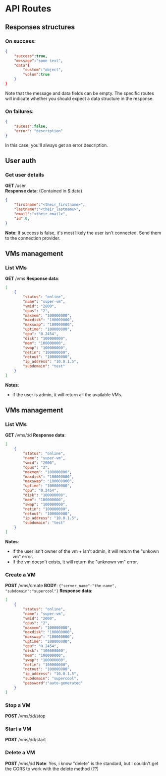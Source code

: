 # API Routes
## Responses structures
###  On success:
```json
{
    "success":true,
    "message":"some text",
    "data"{
        "custom":"object",
        "volum":true
    }
}
```  
Note that the message and data fields can be empty. The specific routes will indicate whether you should expect a data structure in the response.  
   
### On failures:
```json
{
    "sucess":false,
    "error": "description"
}
```
In this case, you'll always get an error description.


## User auth
### Get user details
**GET** /user  
**Response data**: (Contained in $.data)  
```json
{
    "firstname":"<their_firstname>",
    "lastname":"<their_lastname>",
    "email":"<their_email>",
    "id":0,
}
```
**Note**: If success is false, it's most likely the user isn't connected. Send them to the connection provider.

## VMs management
### List VMs
**GET** /vms
**Response data**: 
```json
[
    {
        "status": "online",
        "name": "super-vm",
        "vmid": "2000",
        "cpus": "2",
        "maxmem": "100000000",
        "maxdisk": "100000000",
        "maxswap": "100000000",
        "uptime": "100000000",
        "cpu": "0.2454",
        "disk": "100000000",
        "mem": "100000000",
        "swap": "100000000",
        "netin": "100000000",
        "netout": "100000000",
        "ip_address": "10.0.1.5",
        "subdomain": "test"
    }
]
```
**Notes**: 
- if the user is admin, it will return all the available VMs.

## VMs management
### List VMs
**GET** /vms/:id
**Response data**: 
```json
[
    {
        "status": "online",
        "name": "super-vm",
        "vmid": "2000",
        "cpus": "2",
        "maxmem": "100000000",
        "maxdisk": "100000000",
        "maxswap": "100000000",
        "uptime": "100000000",
        "cpu": "0.2454",
        "disk": "100000000",
        "mem": "100000000",
        "swap": "100000000",
        "netin": "100000000",
        "netout": "100000000",
        "ip_address": "10.0.1.5",
        "subdomain": "test"
    }
]
```
**Notes**: 
- If the user isn't owner of the vm + isn't admin, it will return the "unkown vm" error.
- If the vm doesn't exists, it will return the "unknown vm" error.

### Create a VM
**POST** /vms/create
**BODY**: `{"server_name":"the-name", "subdomain":"supercool"}`
**Response data**:
```json
[
    {
        "status": "online",
        "name": "super-vm",
        "vmid": "2000",
        "cpus": "2",
        "maxmem": "100000000",
        "maxdisk": "100000000",
        "maxswap": "100000000",
        "uptime": "100000000",
        "cpu": "0.2454",
        "disk": "100000000",
        "mem": "100000000",
        "swap": "100000000",
        "netin": "100000000",
        "netout": "100000000",
        "ip_address": "10.0.1.5",
        "subdomain": "supercool",
        "password":"auto-generated"
    }
]
```

### Stop a VM
**POST** /vms/:id/stop

### Start a VM
**POST** /vms/:id/start

### Delete a VM
**POST** /vms/:id
**Note**: Yes, i know "delete" is the standard, but I couldn't get the CORS to work with the delete method (??)
